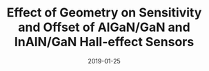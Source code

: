 ---
title: "Effect of Geometry on Sensitivity and Offset of AlGaN/GaN and InAlN/GaN Hall-effect Sensors"
collection: publications
permalink: /publication/2019-01-25-Hall_2
date: 2019-01-25
venue: 'IEEE Sensors Journal'
paperurl: 'https://doi.org/10.1109/JSEN.2019.2895546'
citation: 'Alpert, H.S., Dowling, K.M., Chapin, C.A., Yalamarthy, A.S., Benbrook, S.R., Kock, H., Ausserlechner, U., and Senesky, D.G., &quot;Effect of Geometry on Sensitivity and Offset of AlGaN/GaN and InAlN/GaN Hall-effect Sensors,&quot; IEEE Sensors Journal, Vol. 19, 10, pp 3640-3646, 2019.'
link: 'https://doi.org/10.1109/JSEN.2019.2895546'
category: 'Hall'

---